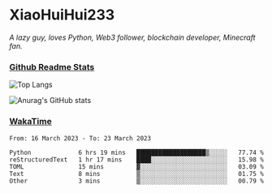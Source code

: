 # XiaoHuiHui233

*A lazy guy, loves Python, Web3 follower, blockchain developer, Minecraft fan.*

### [Github Readme Stats](https://github.com/anuraghazra/github-readme-stats)

![Top Langs](https://github-readme-stats.vercel.app/api/top-langs/?username=XiaoHuiHui233&layout=compact&theme=github_dark)

![Anurag's GitHub stats](https://github-readme-stats.vercel.app/api?username=XiaoHuiHui233&show_icons=true&theme=github_dark)

### [WakaTime](https://wakatime.com)

<!--START_SECTION:waka-->

```text
From: 16 March 2023 - To: 23 March 2023

Python             6 hrs 19 mins   ███████████████████▒░░░░░   77.74 %
reStructuredText   1 hr 17 mins    ████░░░░░░░░░░░░░░░░░░░░░   15.98 %
TOML               15 mins         ▓░░░░░░░░░░░░░░░░░░░░░░░░   03.09 %
Text               8 mins          ▒░░░░░░░░░░░░░░░░░░░░░░░░   01.75 %
Other              3 mins          ▒░░░░░░░░░░░░░░░░░░░░░░░░   00.79 %
```

<!--END_SECTION:waka-->

